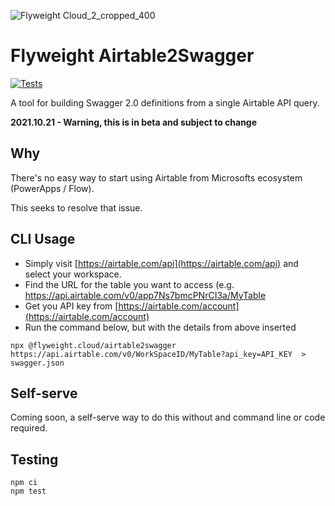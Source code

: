 ![Flyweight Cloud_2_cropped_400](https://user-images.githubusercontent.com/2868/138356735-fff5eb7e-2212-4380-a91b-5c715fe16be6.png)


# Flyweight Airtable2Swagger
[![Tests](https://github.com/flyweightcloud/airtable2swagger/actions/workflows/test.yml/badge.svg)](https://github.com/flyweightcloud/airtable2swagger/actions/workflows/test.yml)

A tool for building Swagger 2.0 definitions from a single Airtable API query.

**2021.10.21 - Warning, this is in beta and subject to change**

## Why

There's no easy way to start using Airtable from Microsofts ecosystem (PowerApps / Flow).

This seeks to resolve that issue.

## CLI Usage

- Simply visit [https://airtable.com/api](https://airtable.com/api) and select your workspace.
- Find the URL for the table you want to access (e.g. https://api.airtable.com/v0/app7Ns7bmcPNrCI3a/MyTable
- Get you API key from [https://airtable.com/account](https://airtable.com/account)
- Run the command below, but with the details from above inserted

`npx @flyweight.cloud/airtable2swagger https://api.airtable.com/v0/WorkSpaceID/MyTable?api_key=API_KEY  > swagger.json`

## Self-serve

Coming soon, a self-serve way to do this without and command line or code required.

## Testing

```
npm ci
npm test
```
